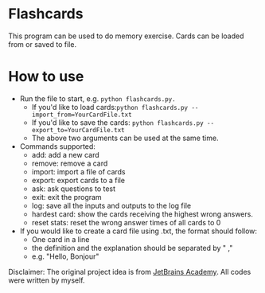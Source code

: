 # Flashcards

This program can be used to do memory exercise. Cards can be loaded from or saved to file.

# How to use
- Run the file to start, e.g. `python flashcards.py.`
  - If you'd like to load cards:`python flashcards.py --import_from=YourCardFile.txt`
  - If you'd like to save the cards: `python flashcards.py --export_to=YourCardFile.txt`
  - The above two arguments can be used at the same time. 
- Commands supported: 
  - add: add a new card
  - remove: remove a card
  - import: import a file of cards
  - export: export cards to a file
  - ask: ask questions to test
  - exit: exit the program
  - log: save all the inputs and outputs to the log file
  - hardest card: show the cards receiving the highest wrong answers.
  - reset stats: reset the wrong answer times of all cards to 0
- If you would like to create a card file using .txt, the format should follow:
  - One card in a line
  - the definition and the explanation should be separated by " ,"
  - e.g. "Hello, Bonjour"



Disclaimer: The original project idea is from [JetBrains Academy](https://hyperskill.org/projects/127). All codes were written by myself.